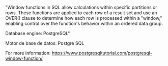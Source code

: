 "Window functions in SQL allow calculations within specific partitions or rows. These functions are applied to each row of a result set and use an OVER() clause to determine how each row is processed within a "window," enabling control over the function's behavior within an ordered data group.

Database engine: PostgreSQL"

Motor de base de datos: Postgre SQL

For more information: https://www.postgresqltutorial.com/postgresql-window-function/ 

